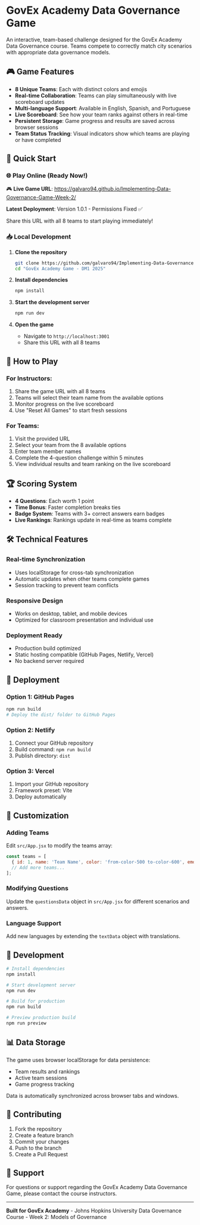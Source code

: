 # GovEx Academy Data Governance Game

An interactive, team-based challenge designed for the GovEx Academy Data Governance course. Teams compete to correctly match city scenarios with appropriate data governance models.

## 🎮 Game Features

- **8 Unique Teams**: Each with distinct colors and emojis
- **Real-time Collaboration**: Teams can play simultaneously with live scoreboard updates
- **Multi-language Support**: Available in English, Spanish, and Portuguese
- **Live Scoreboard**: See how your team ranks against others in real-time
- **Persistent Storage**: Game progress and results are saved across browser sessions
- **Team Status Tracking**: Visual indicators show which teams are playing or have completed

## 🚀 Quick Start

### **🌐 Play Online (Ready Now!)**
🎮 **Live Game URL**: https://galvaro94.github.io/Implementing-Data-Governance-Game-Week-2/

**Latest Deployment**: Version 1.0.1 - Permissions Fixed ✅

Share this URL with all 8 teams to start playing immediately!

### **📥 Local Development**
1. **Clone the repository**
   ```bash
   git clone https://github.com/galvaro94/Implementing-Data-Governance-Game-Week-2.git
   cd "GovEx Academy Game - DM1 2025"
   ```

2. **Install dependencies**
   ```bash
   npm install
   ```

3. **Start the development server**
   ```bash
   npm run dev
   ```

4. **Open the game**
   - Navigate to `http://localhost:3001`
   - Share this URL with all 8 teams

## 🎯 How to Play

### For Instructors:
1. Share the game URL with all 8 teams
2. Teams will select their team name from the available options
3. Monitor progress on the live scoreboard
4. Use "Reset All Games" to start fresh sessions

### For Teams:
1. Visit the provided URL
2. Select your team from the 8 available options
3. Enter team member names
4. Complete the 4-question challenge within 5 minutes
5. View individual results and team ranking on the live scoreboard

## 🏆 Scoring System

- **4 Questions**: Each worth 1 point
- **Time Bonus**: Faster completion breaks ties
- **Badge System**: Teams with 3+ correct answers earn badges
- **Live Rankings**: Rankings update in real-time as teams complete

## 🛠 Technical Features

### Real-time Synchronization
- Uses localStorage for cross-tab synchronization
- Automatic updates when other teams complete games
- Session tracking to prevent team conflicts

### Responsive Design
- Works on desktop, tablet, and mobile devices
- Optimized for classroom presentation and individual use

### Deployment Ready
- Production build optimized
- Static hosting compatible (GitHub Pages, Netlify, Vercel)
- No backend server required

## 📱 Deployment

### Option 1: GitHub Pages
```bash
npm run build
# Deploy the dist/ folder to GitHub Pages
```

### Option 2: Netlify
1. Connect your GitHub repository
2. Build command: `npm run build`
3. Publish directory: `dist`

### Option 3: Vercel
1. Import your GitHub repository
2. Framework preset: Vite
3. Deploy automatically

## 🎨 Customization

### Adding Teams
Edit `src/App.jsx` to modify the teams array:
```javascript
const teams = [
  { id: 1, name: 'Team Name', color: 'from-color-500 to-color-600', emoji: '🚀' },
  // Add more teams...
];
```

### Modifying Questions
Update the `questionsData` object in `src/App.jsx` for different scenarios and answers.

### Language Support
Add new languages by extending the `textData` object with translations.

## 🔧 Development

```bash
# Install dependencies
npm install

# Start development server
npm run dev

# Build for production
npm run build

# Preview production build
npm run preview
```

## 📊 Data Storage

The game uses browser localStorage for data persistence:
- Team results and rankings
- Active team sessions
- Game progress tracking

Data is automatically synchronized across browser tabs and windows.

## 🤝 Contributing

1. Fork the repository
2. Create a feature branch
3. Commit your changes
4. Push to the branch
5. Create a Pull Request

## 📧 Support

For questions or support regarding the GovEx Academy Data Governance Game, please contact the course instructors.

---

**Built for GovEx Academy** - Johns Hopkins University
Data Governance Course - Week 2: Models of Governance